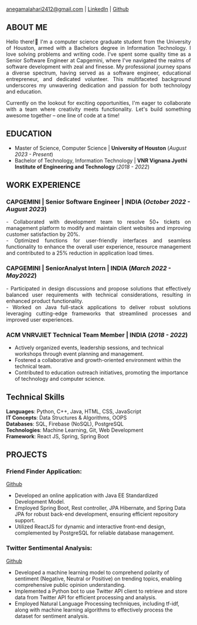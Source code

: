 anegamalahari2412@gmail.com | [LinkedIn](https://www.linkedin.com/in/lahari-anegama-a9a583192/) | [Github](https://github.com/laharianegama)

## ABOUT ME
<p style='text-align: justify;'> Hello there!👋 I'm a computer science graduate student from the University of Houston, armed with a Bachelors degree in Information Technology. I love solving problems and writing code. I've spent some quality time as a Senior Software Engineer at Capgemini, where I've navigated the realms of software development with zeal and finesse.  My professional journey spans a diverse spectrum, having served as a software engineer, educational entrepreneur, and dedicated volunteer. This multifaceted background underscores my unwavering dedication and passion for both technology and education.</p>

<p style='text-align: justify;'> Currently on the lookout for exciting opportunities, I'm eager to collaborate with a team where creativity meets functionality. Let's build something awesome together – one line of code at a time! </p>


## EDUCATION
 - Master of Science, Computer Science  | **University of Houston** (_August 2023 - Present_)			       		
 - Bachelor of Technology, Information Technology	| **VNR Vignana Jyothi Institute of Engineering and Technology** (_2018 - 2022_)

## WORK EXPERIENCE
### CAPGEMINI | Senior Software Engineer | INDIA (_October 2022 - August 2023_)
<p style='text-align: justify;'> - Collaborated with development team to resolve 50+ tickets on management platform to modify and 
  maintain client websites and improving customer satisfaction by 20%. <br>
 - Optimized functions for user-friendly interfaces and seamless functionality to enhance the overall user 
  experience, resource management and contributed to a 25% reduction in application load times.</p>

### CAPGEMINI | SeniorAnalyst Intern | INDIA (_March 2022 - May2022_)
<p style='text-align: justify;'> - Participated in design discussions and propose solutions that effectively balanced user requirements with 
technical considerations, resulting in enhanced product functionality.<br>
- Worked on Java full-stack applications to deliver robust solutions leveraging cutting-edge frameworks that 
streamlined processes and improved user experiences.</p>

### ACM VNRVJIET Technical Team Member | INDIA (_2018 - 2022_)
 - Actively organized events, leadership sessions, and technical workshops through event planning and management.
 - Fostered a collaborative and growth-oriented environment within the technical team.
 - Contributed to education outreach initiatives, promoting the importance of technology and computer science.

## Technical Skills
**Languages**: Python, C++, Java, HTML, CSS, JavaScript  <br>
**IT Concepts**: Data Structures & Algorithms, OOPS <br>
**Databases**: SQL, Firebase (NoSQL), PostgreSQL <br>
**Technologies**: Machine Learning, Git, Web Development <br>
**Framework**: React JS, Spring, Spring Boot 

## PROJECTS
### Friend Finder Application:
[Github](https://github.com/laharianegama/friendfinder)
- Developed an online application with Java EE Standardized Development Model.
- Employed Spring Boot, Rest controller, JPA Hibernate, and Spring Data JPA for robust back-end development, ensuring efficient repository support.
- Utilized ReactJS for dynamic and interactive front-end design, complemented by PostgreSQL for reliable database management.

### Twitter Sentimental Analysis:
[Github](https://github.com/laharianegama/Sentimental-Analysis)
- Developed a machine learning model to comprehend polarity of sentiment (Negative, Neutral or Positive)  on trending topics, enabling comprehensive public opinion understanding.
- Implemented a Python bot to use Twitter API client to retrieve and store data from Twitter API for efficient processing and analysis.
- Employed Natural Language Processing techniques, including tf-idf, along with machine learning algorithms to effectively process the dataset for sentiment 
  analysis.






